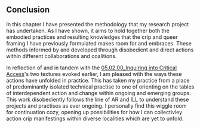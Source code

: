 ## Conclusion

In this chapter I have presented the methodology that my research project has undertaken. As I have shown, it aims to hold together both the embodied practices and resulting knowledges that the crip and queer framing I have previously formulated makes room for and embraces. These methods informed by and developed through disobedient and direct actions within different collaborations and coalitions.

In reflection of and in tandem with the [05.02.00_Inquiring into Critical Access](../../05_Configure-Able_Methods/05_entries/05.02.00_Inquiring%20into%20Critical%20Access.md)'s two textures evoked earlier, I am pleased with the ways these actions have unfolded in practice. This has taken my practice from a place of predominantly isolated technical practise to one of orienting on the tables of interdependent action and change within ongoing and emerging groups. This work disobediently follows the line of AR and ILL to understand these projects and practises as ever ongoing. I personally find this wiggle room for continuation cozy, opening up possibilities for how I can collectivley action crip manifestings within diverse localities which are yet to unfold.






